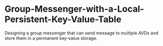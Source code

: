 # Group-Messenger-with-a-Local-Persistent-Key-Value-Table
Designing a group messenger that can send message to multiple AVDs and store them in a permanent key-value storage.
